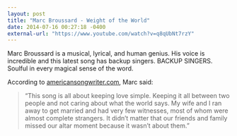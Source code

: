 ```yaml
---
layout: post
title: "Marc Broussard - Weight of the World"
date: 2014-07-16 00:27:18 -0400
external-url: "https://www.youtube.com/watch?v=q8qUbNt7rzY"
---
```


Marc Broussard is a musical, lyrical, and human genius. His voice is
incredible and this latest song has backup singers. BACKUP SINGERS.
Soulful in every magical sense of the word.

According to [americansongwriter.com](https://americansongwriter.com/video-premiere-marc-broussard-weight-world-acoustic/),
Marc said:

> “This song is all about keeping love simple. Keeping it all between two
> people and not caring about what the world says. My wife and I ran away
> to get married and had very few witnesses, most of whom were almost
> complete strangers. It didn’t matter that our friends and family missed
> our altar moment because it wasn’t about them.”
